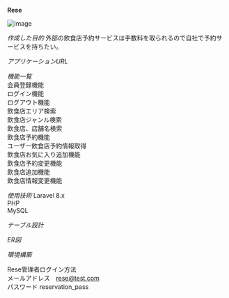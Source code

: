 **Rese**

![image](https://github.com/user-attachments/assets/5df39df8-7921-4a8c-a59e-c80f43f59d0e)

_作成した目的_
外部の飲食店予約サービスは手数料を取られるので自社で予約サービスを持ちたい。

_アプリケーションURL_

_機能一覧_  
会員登録機能  
ログイン機能  
ログアウト機能  
飲食店エリア検索  
飲食店ジャンル検索  
飲食店、店舗名検索  
飲食店予約機能  
ユーザー飲食店予約情報取得  
飲食店お気に入り追加機能  
飲食店予約変更機能  
飲食店追加機能  
飲食店情報変更機能  

_使用技術_
Laravel 8.x  
PHP  
MySQL  

_テーブル設計_

_ER図_

_環境構築_

Rese管理者ログイン方法  
メールアドレス　rese@test.com  
パスワード  reservation_pass  
